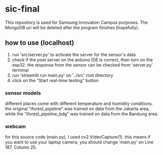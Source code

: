 # sic-final

This repository is used for Samsung Innovation Campus purposes. The MongoDB uri will be deleted after the program finishes (hopefully).

## how to use (localhost)
1. run 'src/server.py' to activate the server for the sensor's data
2. check if the post server on the arduino IDE is correct, then turn on the esp32. the response from the sensor can be checked from 'server.py' terminal
3. run 'streamlit run main.py' on '../src' root directory
4. click on the "Start real-time testing" button

### sensor models
different places come with different temperature and humidity conditions. the original "iforest_pipeline" was trained on data from the Jakarta area, while the "iforest_pipeline_bdg" was trained on data from the Bandung area.

### webcam
for this source code (main.py), I used cv2.VideoCapture(1). this means if you want to use your laptop camera, you should change 'main.py' on Line 187, Column 25.